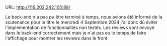 URL: http://116.202.242.105:88/

Le back-end n'a pas pu être terminé à temps, nous avions été informé de la soutenance pour le titre le mercredi 4 Septembre 2024 j'ai donc dû éviter l'implémentation de fonctionnalités non testés. Les reviews sont envoyé dans le back-end correctement mais je n'ai pas eu le temps de faire l'affichage pour montrer les reviews dans le front
